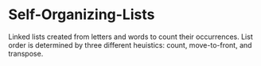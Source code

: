 # Self-Organizing-Lists

Linked lists created from letters and words to count their occurrences. List order is determined by three different heuistics: count, move-to-front, and transpose.
